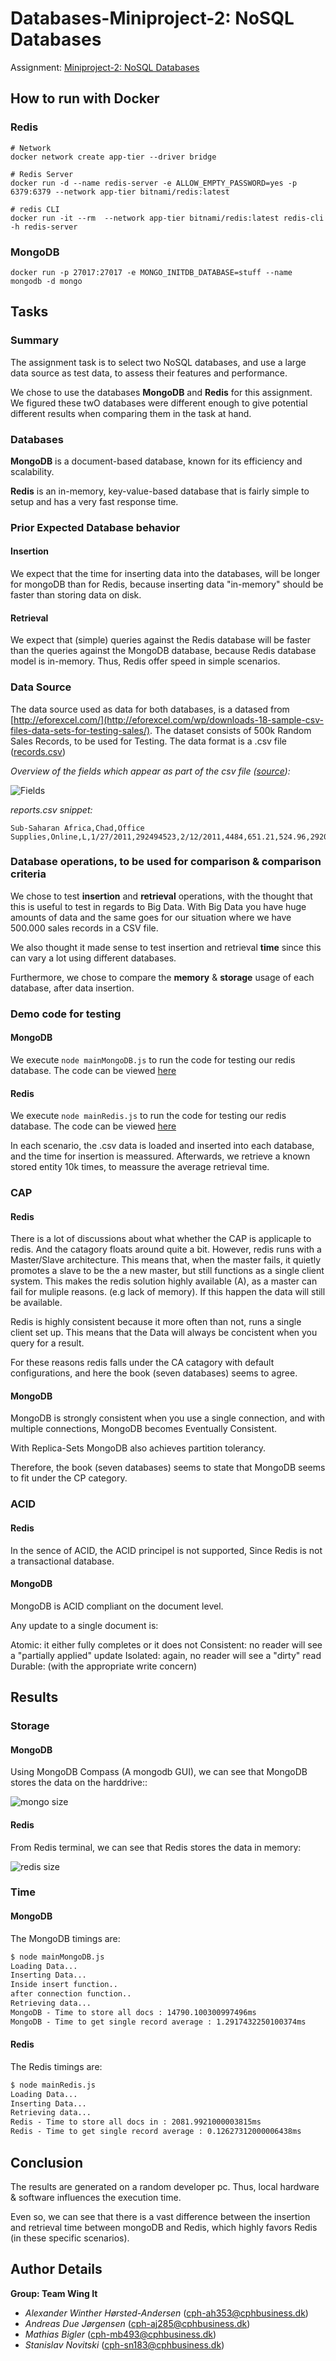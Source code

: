 # Databases-Miniproject-2: NoSQL Databases

Assignment: [Miniproject-2: NoSQL Databases](https://app.peergrade.io/assignment/8ea20245-6b73-4a9f-b681-884725737eea/attachment)

## How to run with Docker

### Redis  

```docker
# Network
docker network create app-tier --driver bridge

# Redis Server
docker run -d --name redis-server -e ALLOW_EMPTY_PASSWORD=yes -p 6379:6379 --network app-tier bitnami/redis:latest

# redis CLI
docker run -it --rm  --network app-tier bitnami/redis:latest redis-cli -h redis-server
```

### MongoDB

```docker
docker run -p 27017:27017 -e MONGO_INITDB_DATABASE=stuff --name mongodb -d mongo
```

## Tasks 

### Summary

The assignment task is to select two NoSQL databases, and use a large data source as test data, to assess their features and performance.

We chose to use the databases **MongoDB** and **Redis** for this assignment. We figured these twO databases were different enough to give potential different results when comparing them in the task at hand.  

### Databases 
**MongoDB** is a document-based database, known for its efficiency and scalability.

**Redis** is an in-memory, key-value-based database that is fairly simple to setup and has a very fast response time. 

### Prior Expected Database behavior

#### Insertion
We expect that the time for inserting data into the databases, will be longer for mongoDB than for Redis, because inserting data "in-memory" should be faster than storing data on disk.

#### Retrieval
We expect that (simple) queries against the Redis database will be faster than the queries against the MongoDB database, because Redis database model is in-memory. Thus, Redis offer speed in simple scenarios.

### Data Source

The data source used as data for both databases, is a datased from [http://eforexcel.com/](http://eforexcel.com/wp/downloads-18-sample-csv-files-data-sets-for-testing-sales/). The dataset consists of 500k Random Sales Records, to be used for Testing. The data format is a .csv file ([records.csv](records.csv))


*Overview of the fields which appear as part of the csv file ([source](http://eforexcel.com/wp/downloads-18-sample-csv-files-data-sets-for-testing-sales/)):*

![Fields](/images/fields.png)

*reports.csv snippet:*

```
Sub-Saharan Africa,Chad,Office Supplies,Online,L,1/27/2011,292494523,2/12/2011,4484,651.21,524.96,2920025.64,2353920.64,566105.00
```

### Database operations, to be used for comparison & comparison criteria

We chose to test **insertion**  and **retrieval** operations, with the thought that this is useful to test in regards to Big Data. With Big Data you have huge amounts of data and the same goes for our situation where we have 500.000 sales records in a CSV file. 

We also thought it made sense to test insertion and retrieval **time** since this can vary a lot using different databases. 

Furthermore, we chose to compare the **memory** & **storage** usage of each database, after data insertion. 

### Demo code for testing

#### MongoDB
We execute ```node mainMongoDB.js``` to run the code for testing our redis database. The code can be viewed [here](mainMongoDB.js)

#### Redis
We execute ```node mainRedis.js``` to run the code for testing our redis database. The code can be viewed [here](mainRedis.js)

In each scenario, the .csv data is loaded and inserted into each database, and the time for insertion is meassured. Afterwards, we retrieve a known stored entity 10k times, to meassure the average retrieval time. 


### CAP

#### Redis
There is a lot of discussions about what whether the CAP is applicaple to redis. And the catagory floats around quite a bit. However, redis runs with a Master/Slave architecture. This means that, when the master fails, it quietly promotes a slave to be the a new master, but still functions as a single client system. This makes the redis solution highly available (A), as a master can fail for muliple reasons. (e.g lack of memory). If this happen the data will still be available. 

Redis is highly consistent because it more often than not, runs a single client set up. This means that the Data will always be concistent when you query for a result. 

For these reasons redis falls under the CA catagory with default configurations, and here the book (seven databases) seems to agree.

#### MongoDB

MongoDB is strongly consistent when you use a single connection, and with multiple connections, MongoDB becomes Eventually Consistent. 

With Replica-Sets MongoDB also achieves partition tolerancy.

Therefore, the book (seven databases) seems to state that MongoDB seems to fit under the CP category.

### ACID

#### Redis

In the sence of ACID, the ACID principel is not supported, Since Redis is not a transactional database.

#### MongoDB

MongoDB is ACID compliant on the document level.

Any update to a single document is:

Atomic: it either fully completes or it does not
Consistent: no reader will see a "partially applied" update
Isolated: again, no reader will see a "dirty" read
Durable: (with the appropriate write concern)

## Results

### Storage

#### MongoDB

Using MongoDB Compass (A mongodb GUI), we can see that MongoDB stores the data on the harddrive::

![mongo size](/images/mongo_size.PNG)

#### Redis

From Redis terminal, we can see that Redis stores the data in memory:

![redis size](/images/redis_size.PNG)

### Time

#### MongoDB

The MongoDB timings are:

```cmd
$ node mainMongoDB.js
Loading Data...
Inserting Data...
Inside insert function..
after connection function..
Retrieving data...
MongoDB - Time to store all docs : 14790.100300997496ms
MongoDB - Time to get single record average : 1.2917432250100374ms
```

#### Redis

The Redis timings are:

```cmd
$ node mainRedis.js
Loading Data...
Inserting Data...
Retrieving data...
Redis - Time to store all docs in : 2081.9921000003815ms
Redis - Time to get single record average : 0.12627312000006438ms
```

## Conclusion

The results are generated on a random developer pc. Thus, local hardware & software influences the execution time.
 
Even so, we can see  that there is a vast difference between the insertion and retrieval time between mongoDB and Redis, which highly favors Redis (in these specific scenarios).

## Author Details

**Group: Team Wing It**
- *Alexander Winther Hørsted-Andersen* (cph-ah353@cphbusiness.dk)
- *Andreas Due Jørgensen* (cph-aj285@cphbusiness.dk)
- *Mathias Bigler* (cph-mb493@cphbusiness.dk)
- *Stanislav Novitski* (cph-sn183@cphbusiness.dk)
